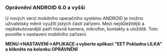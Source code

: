 ### Oprávnění ANDROID 6.0 a vyšší

U nových verzí mobilního operačního systému ANDROID je možno uživatelsky měnit využítí jistých částí zařízení. Mezi nejdůležitější a nejdiskutovanější patří hlavně kamera, mikrofon, kontakty a uložiště. Toto povolíte v nastavení mobilního zařízení.

**MENU-&gt;NASTAVENÍ-&gt;APLIKACE-&gt;vyberte aplikaci "EET Pokladna LILKA" a klikněte na kolonku OPRÁVNĚNÍ**

### 

### 

### 



